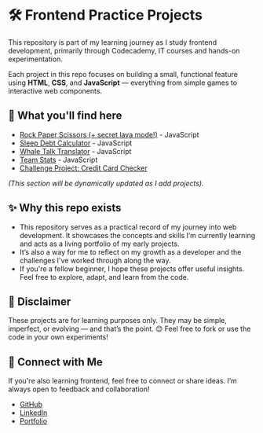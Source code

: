 # 🛠️ Frontend Practice Projects
 
This repository is part of my learning journey as I study frontend development, primarily through Codecademy, IT courses and hands-on experimentation.

Each project in this repo focuses on building a small, functional feature using **HTML**, **CSS**, and **JavaScript** — everything from simple games to interactive web components.


## 📁 What you'll find here

-  [Rock Paper Scissors (+ secret lava mode!)](https://github.com/kolonatalie/frontend-practice-projects/tree/main/Rock-Paper-or-Scissors-JS) - JavaScript
-  [Sleep Debt Calculator](https://github.com/kolonatalie/frontend-practice-projects/tree/main/Sleep-Debt-Calculator) - JavaScript
-  [Whale Talk Translator](https://github.com/kolonatalie/frontend-practice-projects/tree/main/Whale-Talk-Translator-JS) - JavaScript
-  [Team Stats](https://github.com/kolonatalie/frontend-practice-projects/tree/main/Team-Stats-JS) - JavaScript
-  [Challenge Project: Credit Card Checker](https://github.com/kolonatalie/frontend-practice-projects/tree/main/Challenge-Project-Credit-Card-Checker)
  
*(This section will be dynamically updated as I add projects).*


## ✨ Why this repo exists

-  This repository serves as a practical record of my journey into web development. It showcases the concepts and skills I’m currently learning and acts as a living portfolio of my early projects.
-  It’s also a way for me to reflect on my growth as a developer and the challenges I've worked through along the way.
-  If you're a fellow beginner, I hope these projects offer useful insights. Feel free to explore, adapt, and learn from the code.


## 📌 Disclaimer

These projects are for learning purposes only. They may be simple, imperfect, or evolving — and that’s the point. 😊
Feel free to fork or use the code in your own experiments!


## 🔗 Connect with Me

If you're also learning frontend, feel free to connect or share ideas. I’m always open to feedback and collaboration!

* [GitHub](https://github.com/kolonatalie)
* [LinkedIn](https://www.linkedin.com/in/kolonatalie/)
* [Portfolio](https://kolonatalie.github.io/portfolio/)
